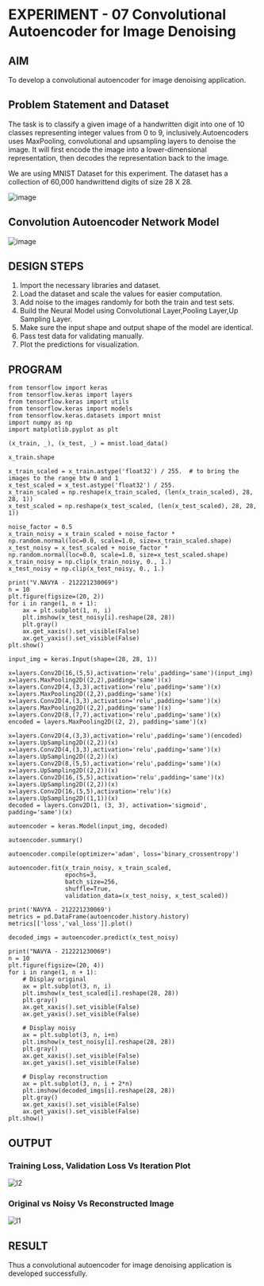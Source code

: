
# EXPERIMENT - 07 Convolutional Autoencoder for Image Denoising

## AIM

To develop a convolutional autoencoder for image denoising application.

## Problem Statement and Dataset
The task is to classify a given image of a handwritten digit into one of 10 classes representing integer values from 0 to 9, inclusively.Autoencoders uses MaxPooling, convolutional and upsampling layers to denoise the image. It will first encode the image into a lower-dimensional representation, then decodes the representation back to the image.

 We are using MNIST Dataset for this experiment. The dataset has a collection of 60,000 handwrittend digits of size 28 X 28. 

 ![image](https://github.com/Shavedha/convolutional-denoising-autoencoder/assets/93427376/9c78d274-3729-43ac-bc78-951155c34ffe)


## Convolution Autoencoder Network Model

![image](https://github.com/Shavedha/convolutional-denoising-autoencoder/assets/93427376/2798c154-8506-48fc-afd5-9d7896ae12c9)


## DESIGN STEPS

1. Import the necessary libraries and dataset.
2. Load the dataset and scale the values for easier computation.
3. Add noise to the images randomly for both the train and test sets.
4. Build the Neural Model using Convolutional Layer,Pooling Layer,Up Sampling Layer. 
5. Make sure the input shape and output shape of the model are identical.
6. Pass test data for validating manually.
7. Plot the predictions for visualization.

## PROGRAM

```
from tensorflow import keras
from tensorflow.keras import layers
from tensorflow.keras import utils
from tensorflow.keras import models
from tensorflow.keras.datasets import mnist
import numpy as np
import matplotlib.pyplot as plt

(x_train, _), (x_test, _) = mnist.load_data()

x_train.shape

x_train_scaled = x_train.astype('float32') / 255.  # to bring the images to the range btw 0 and 1
x_test_scaled = x_test.astype('float32') / 255.
x_train_scaled = np.reshape(x_train_scaled, (len(x_train_scaled), 28, 28, 1))
x_test_scaled = np.reshape(x_test_scaled, (len(x_test_scaled), 28, 28, 1))

noise_factor = 0.5
x_train_noisy = x_train_scaled + noise_factor * np.random.normal(loc=0.0, scale=1.0, size=x_train_scaled.shape)
x_test_noisy = x_test_scaled + noise_factor * np.random.normal(loc=0.0, scale=1.0, size=x_test_scaled.shape)
x_train_noisy = np.clip(x_train_noisy, 0., 1.)
x_test_noisy = np.clip(x_test_noisy, 0., 1.)

print("V.NAVYA - 212221230069")
n = 10
plt.figure(figsize=(20, 2))
for i in range(1, n + 1):
    ax = plt.subplot(1, n, i)
    plt.imshow(x_test_noisy[i].reshape(28, 28))
    plt.gray()
    ax.get_xaxis().set_visible(False)
    ax.get_yaxis().set_visible(False)
plt.show()

input_img = keras.Input(shape=(28, 28, 1))

x=layers.Conv2D(16,(5,5),activation='relu',padding='same')(input_img)
x=layers.MaxPooling2D((2,2),padding='same')(x)
x=layers.Conv2D(4,(3,3),activation='relu',padding='same')(x)
x=layers.MaxPooling2D((2,2),padding='same')(x)
x=layers.Conv2D(4,(3,3),activation='relu',padding='same')(x)
x=layers.MaxPooling2D((2,2),padding='same')(x)
x=layers.Conv2D(8,(7,7),activation='relu',padding='same')(x)
encoded = layers.MaxPooling2D((2, 2), padding='same')(x)

x=layers.Conv2D(4,(3,3),activation='relu',padding='same')(encoded)
x=layers.UpSampling2D((2,2))(x)
x=layers.Conv2D(4,(3,3),activation='relu',padding='same')(x)
x=layers.UpSampling2D((2,2))(x)
x=layers.Conv2D(8,(5,5),activation='relu',padding='same')(x)
x=layers.UpSampling2D((2,2))(x)
x=layers.Conv2D(16,(5,5),activation='relu',padding='same')(x)
x=layers.UpSampling2D((2,2))(x)
x=layers.Conv2D(16,(5,5),activation='relu')(x)
x=layers.UpSampling2D((1,1))(x)
decoded = layers.Conv2D(1, (3, 3), activation='sigmoid', padding='same')(x)

autoencoder = keras.Model(input_img, decoded)

autoencoder.summary()

autoencoder.compile(optimizer='adam', loss='binary_crossentropy')

autoencoder.fit(x_train_noisy, x_train_scaled,
                epochs=3,
                batch_size=256,
                shuffle=True,
                validation_data=(x_test_noisy, x_test_scaled))

print('NAVYA - 212221230069')
metrics = pd.DataFrame(autoencoder.history.history)
metrics[['loss','val_loss']].plot()

decoded_imgs = autoencoder.predict(x_test_noisy)

print("NAVYA - 212221230069")
n = 10
plt.figure(figsize=(20, 4))
for i in range(1, n + 1):
    # Display original
    ax = plt.subplot(3, n, i)
    plt.imshow(x_test_scaled[i].reshape(28, 28))
    plt.gray()
    ax.get_xaxis().set_visible(False)
    ax.get_yaxis().set_visible(False)

    # Display noisy
    ax = plt.subplot(3, n, i+n)
    plt.imshow(x_test_noisy[i].reshape(28, 28))
    plt.gray()
    ax.get_xaxis().set_visible(False)
    ax.get_yaxis().set_visible(False)    

    # Display reconstruction
    ax = plt.subplot(3, n, i + 2*n)
    plt.imshow(decoded_imgs[i].reshape(28, 28))
    plt.gray()
    ax.get_xaxis().set_visible(False)
    ax.get_yaxis().set_visible(False)
plt.show()

```
## OUTPUT

### Training Loss, Validation Loss Vs Iteration Plot

![l2](https://github.com/Navyavenkat/convolutional-denoising-autoencoder/assets/94165327/05f3ee8a-9fbd-4b81-979a-68434c3cc592)


### Original vs Noisy Vs Reconstructed Image

![l1](https://github.com/Navyavenkat/convolutional-denoising-autoencoder/assets/94165327/27a095d0-f9ee-471d-a91b-1738c1ce200a)




## RESULT
Thus a convolutional autoencoder for image denoising application is developed successfully.
